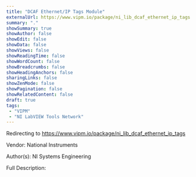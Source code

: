 ```yaml
---
title: "DCAF Ethernet/IP Tags Module"
externalUrl: https://www.vipm.io/package/ni_lib_dcaf_ethernet_ip_tags
summary: "."
showSummary: true
showAuthor: false
showEdit: false
showData: false
showViews: false
showReadingTime: false
showWordCount: false
showBreadcrumbs: false
showHeadingAnchors: false
sharingLinks: false
showZenMode: false
showPagination: false
showRelatedContent: false
draft: true
tags:
 - "VIPM"
 - "NI LabVIEW Tools Network"
---
```


Redirecting to https://www.vipm.io/package/ni_lib_dcaf_ethernet_ip_tags

Vendor: National Instruments

Author(s): NI Systems Engineering
 
Full Description:
